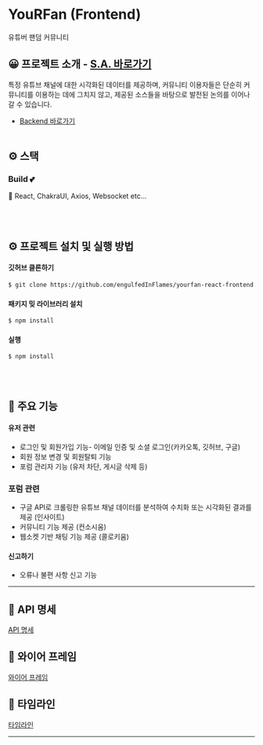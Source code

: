 # YouRFan (Frontend)

유튜버 팬덤 커뮤니티

## 😀 프로젝트 소개 - <a href="https://www.notion.so/YouRFan-2bb68cf96de6415eb4686b7508e5cfa2?pvs=4">S.A. 바로가기</a>

특정 유튜브 채널에 대한 시각화된 데이터를 제공하며, 커뮤니티 이용자들은 단순히 커뮤니티를 이용하는 데에 그치지 않고, 제공된 소스들을 바탕으로 발전된 논의를 이어나갈 수 있습니다.

- <a href="https://github.com/engulfedInFlames/yourfan-backend">Backend 바로가기</a>
  <br>
  <br>

## ⚙️ 스택

### Build 💕

🚀 React, ChakraUI, Axios, Websocket etc...

<br>
<br>

## ⚙️ 프로젝트 설치 및 실행 방법

#### 깃허브 클론하기

```zsh
$ git clone https://github.com/engulfedInFlames/yourfan-react-frontend.git
```

#### 패키지 밎 라이브러리 설치

```zsh
$ npm install
```

#### 실행

```zsh
$ npm install
```

<br>
<br>

## 📌 주요 기능

#### 유저 관련

- 로그인 및 회원가입 기능- 이메일 인증 및 소셜 로그인(카카오톡, 깃허브, 구글)
- 회원 정보 변경 및 회원탈퇴 기능
- 포럼 관리자 기능 (유저 차단, 게시글 삭제 등)

### 포럼 관련

- 구글 API로 크롤링한 유튜브 채널 데이터를 분석하여 수치화 또는 시각화된 결과를 제공 (인사이트)
- 커뮤니티 기능 제공 (컨소시움)
- 웹소켓 기반 채팅 기능 제공 (콜로키움)

#### 신고하기

- 오류나 불편 사항 신고 기능

---

## 🚩 API 명세

[API 명세](https://docs.google.com/spreadsheets/d/135v9VvDFzHNy2wzKk5ZMbizSB2fBHj7W5nrc4eNkrMs/edit#gid=0)

## 🚩 와이어 프레임

[와이어 프레임](https://www.figma.com/file/R0bb46v2NdDEoHdE3wGZqG/Shortcut?type=design&node-id=1%3A10&t=n8tSgi9OvRzIBrbf-1)

## 🚩 타임라인

[타임라인](https://docs.google.com/spreadsheets/d/1qywpOfHa5c4m72p-sscBAMGw2m0sWjcGMaSw6MOqikg/edit#gid=1115838130)

---
